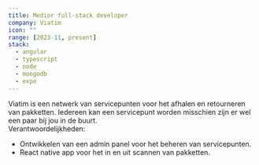 ```yaml
---
title: Medior full-stack developer
company: Viatim
icon: ""
range: [2023-11, present]
stack:
  - angular
  - typescript
  - node
  - mongodb
  - expo
---
```


Viatim is een netwerk van servicepunten voor het afhalen en retourneren van pakketten. Iedereen kan een servicepunt worden misschien zijn er wel een paar bij jou in de buurt.
\
Verantwoordelijkheden:

- Ontwikkelen van een admin panel voor het beheren van servicepunten.
- React native app voor het in en uit scannen van pakketten.
